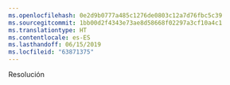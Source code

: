 ```yaml
---
ms.openlocfilehash: 0e2d9b0777a485c1276de0803c12a7d76fbc5c39
ms.sourcegitcommit: 1bb00d2f4343e73ae8d58668f02297a3cf10a4c1
ms.translationtype: HT
ms.contentlocale: es-ES
ms.lasthandoff: 06/15/2019
ms.locfileid: "63871375"
---
```

Resolución